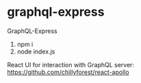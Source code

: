 # graphql-express


GraphQL-Express

1. npm i
2. node index.js

React UI for interaction with GraphQL server:
https://github.com/chillyforest/react-apollo
